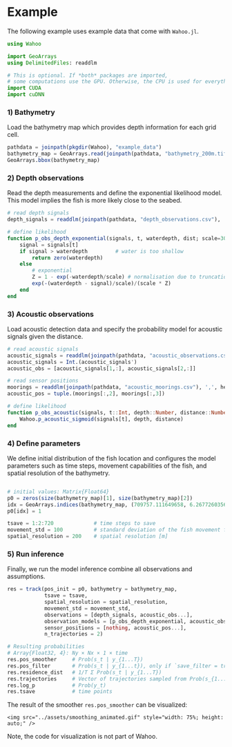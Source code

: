 # Example

The following example uses example data that come with `Wahoo.jl`.

```julia
using Wahoo

import GeoArrays
using DelimitedFiles: readdlm

# This is optional. If *both* packages are imported,
# some computations use the GPU. Otherwise, the CPU is used for everything.
import CUDA
import cuDNN
```

### 1) Bathymetry

Load the bathymetry map which provides depth information for each grid cell.

```julia
pathdata = joinpath(pkgdir(Wahoo), "example_data")
bathymetry_map = GeoArrays.read(joinpath(pathdata, "bathymetry_200m.tif"))
GeoArrays.bbox(bathymetry_map)
```

### 2) Depth observations

Read the depth measurements and define the exponential
likelihood model. This model implies the fish is more likely close to the
seabed.

```julia
# read depth signals
depth_signals = readdlm(joinpath(pathdata, "depth_observations.csv"), ',', header=true)[1][:,2]

# define likelihood
function p_obs_depth_exponential(signals, t, waterdepth, dist; scale=30f0)
    signal = signals[t]
    if signal > waterdepth         # water is too shallow
        return zero(waterdepth)
    else
        # exponential
        Z = 1 - exp(-waterdepth/scale) # normalisation due to truncation
        exp(-(waterdepth - signal)/scale)/(scale * Z)
    end
end
```

### 3) Acoustic observations

Load acoustic detection data and specify the probability model
for acoustic signals given the distance.

```julia
# read acoustic signals
acoustic_signals = readdlm(joinpath(pathdata, "acoustic_observations.csv"), ',', header=true)[1][:,2:3]
acoustic_signals = Int.(acoustic_signals')
acoustic_obs = [acoustic_signals[1,:], acoustic_signals[2,:]]

# read sensor positions
moorings = readdlm(joinpath(pathdata, "acoustic_moorings.csv"), ',', header=true)[1]
acoustic_pos = tuple.(moorings[:,2], moorings[:,3])

# define likelihood
function p_obs_acoustic(signals, t::Int, depth::Number, distance::Number)
    Wahoo.p_acoustic_sigmoid(signals[t], depth, distance)
end
```


### 4) Define parameters

We define initial distribution of the fish location and configures the model parameters
such as time steps, movement capabilities of the fish, and spatial
resolution of the bathymetry.

```julia

# initial values: Matrix{Float64}
p0 = zeros(size(bathymetry_map)[1], size(bathymetry_map)[2])
idx = GeoArrays.indices(bathymetry_map, (709757.111649658, 6.26772603565296e6)) # last known location of the fish
p0[idx] = 1

tsave = 1:2:720             # time steps to save
movement_std = 100          # standard deviation of the fish movement for one time step [m]
spatial_resolution = 200    # spatial resolution [m]
```

### 5) Run inference

Finally, we run the model inference combine all observations and
assumptions.

```julia
res = track(pos_init = p0, bathymetry = bathymetry_map,
            tsave = tsave,
            spatial_resolution = spatial_resolution,
            movement_std = movement_std,
            observations = [depth_signals, acoustic_obs...],
            observation_models = [p_obs_depth_exponential, acoustic_obs_models...],
            sensor_positions = [nothing, acoustic_pos...],
            n_trajectories = 2)

# Resulting probabilities
# Array{Float32, 4}: Ny × Nx × 1 × time
res.pos_smoother     # Prob(s_t | y_{1...T})
res.pos_filter       # Prob(s_t | y_{1...t}), only if `save_filter = true` was used
res.residence_dist   # 1/T Σ Prob(s_t | y_{1...T})
res.trajectories     # Vector of trajectories sampled from Prob(s_{1...T} | y_{1...T})
res.log_p            # Prob(y_t)
res.tsave            # time points
```

The result of the smoother `res.pos_smoother` can be visualized:

```@raw html
<img src="../assets/smoothing_animated.gif" style="width: 75%; height: auto;" />
```

Note, the code for visualization is not part of Wahoo.
